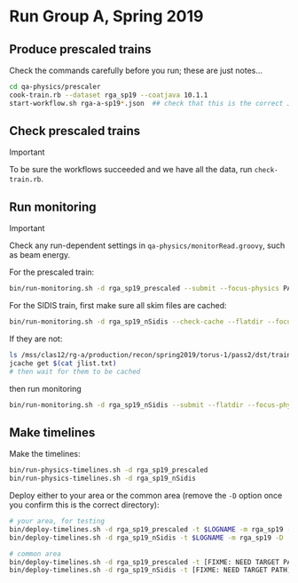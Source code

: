 # Run Group A, Spring 2019

## Produce prescaled trains

Check the commands carefully before you run; these are just notes...
```bash
cd qa-physics/prescaler
cook-train.rb --dataset rga_sp19 --coatjava 10.1.1
start-workflow.sh rga-a-sp19*.json  ## check that this is the correct JSON file before running
```

## Check prescaled trains

> [!IMPORTANT]
> To be sure the workflows succeeded and we have all the data, run `check-train.rb`.

## Run monitoring

> [!IMPORTANT]
> Check any run-dependent settings in `qa-physics/monitorRead.groovy`, such as beam energy.

For the prescaled train:
```bash
bin/run-monitoring.sh -d rga_sp19_prescaled --submit --focus-physics PATH_TO_PRESCALED_TRAIN
```

For the SIDIS train, first make sure all skim files are cached:
```bash
bin/run-monitoring.sh -d rga_sp19_nSidis --check-cache --flatdir --focus-physics /cache/clas12/rg-a/production/recon/spring2019/torus-1/pass2/dst/train/nSidis
```
If they are not:
```bash
ls /mss/clas12/rg-a/production/recon/spring2019/torus-1/pass2/dst/train/nSidis/* | tee jlist.txt
jcache get $(cat jlist.txt)
# then wait for them to be cached
```
then run monitoring
```bash
bin/run-monitoring.sh -d rga_sp19_nSidis --submit --flatdir --focus-physics /cache/clas12/rg-a/production/recon/spring2019/torus-1/pass2/dst/train/nSidis
```

## Make timelines

Make the timelines:
```bash
bin/run-physics-timelines.sh -d rga_sp19_prescaled
bin/run-physics-timelines.sh -d rga_sp19_nSidis
```

Deploy either to your area or the common area (remove the `-D` option once you confirm this is the correct directory):
```bash
# your area, for testing
bin/deploy-timelines.sh -d rga_sp19_prescaled -t $LOGNAME -m rga_sp19 -D
bin/deploy-timelines.sh -d rga_sp19_nSidis -t $LOGNAME -m rga_sp19 -D

# common area
bin/deploy-timelines.sh -d rga_sp19_prescaled -t [FIXME: NEED TARGET PATH] -s pass1-prescaled -m rga_sp19 -D
bin/deploy-timelines.sh -d rga_sp19_nSidis -t [FIXME: NEED TARGET PATH] -s pass1-nSidis -m rga_sp19 -D
```
